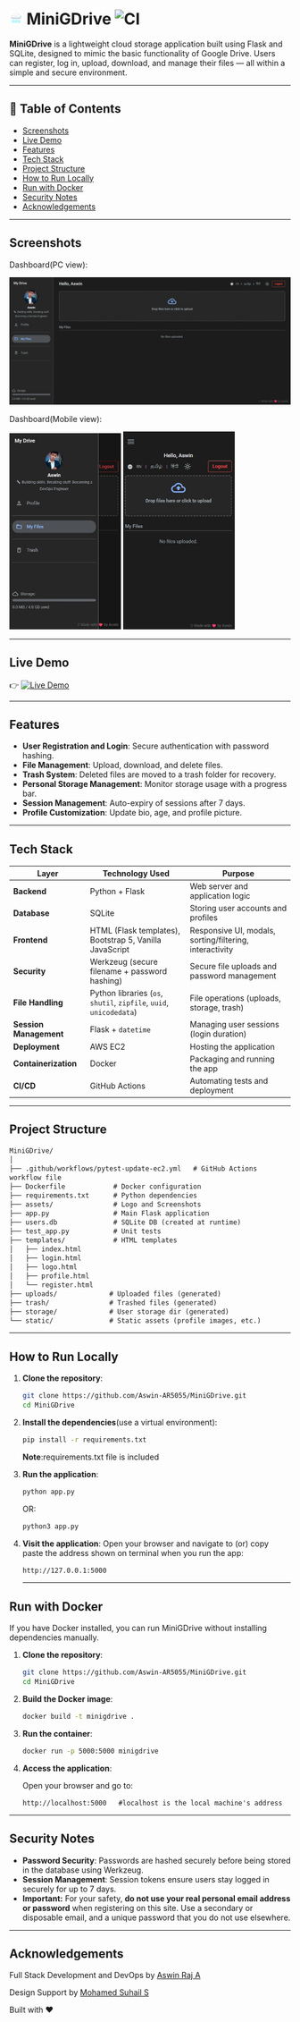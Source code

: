 
# <img src="assets/ars_logo_32x32.png" alt="ARS" width="24" height="24"> MiniGDrive          ![CI](https://github.com/Aswin-AR5055/MiniGDrive/actions/workflows/pytest-update-ec2.yml/badge.svg)

**MiniGDrive** is a lightweight cloud storage application built using Flask and SQLite, designed to mimic the basic functionality of Google Drive. Users can register, log in, upload, download, and manage their files — all within a simple and secure environment.

---

## 📑 Table of Contents

- [Screenshots](#screenshots)
- [Live Demo](#live-demo)
- [Features](#features)
- [Tech Stack](#tech-stack)
- [Project Structure](#project-structure)
- [How to Run Locally](#how-to-run-locally)
- [Run with Docker](#run-with-docker)
- [Security Notes](#security-notes)
- [Acknowledgements](#acknowledgements)

---

## Screenshots

Dashboard(PC view):

![Dashboard](assets/dashboard.png)

Dashboard(Mobile view):

<img src="assets/dashboardmobile2.jpg" width="200"/> <img src="assets/dashboardmobile.jpg" width="200"/>

---

## Live Demo

👉 [![Live Demo](https://img.shields.io/badge/Live%20Demo-CLICK%20HERE-blue)](43.204.216.68)


---

## Features

- **User Registration and Login**: Secure authentication with password hashing.  
- **File Management**: Upload, download, and delete files.  
- **Trash System**: Deleted files are moved to a trash folder for recovery.  
- **Personal Storage Management**: Monitor storage usage with a progress bar.  
- **Session Management**: Auto-expiry of sessions after 7 days.  
- **Profile Customization**: Update bio, age, and profile picture.

---

## Tech Stack

| Layer                | Technology Used                                                   | Purpose                                         |
|----------------------|-------------------------------------------------------------------|-------------------------------------------------|
| **Backend**          | Python + Flask                                                    | Web server and application logic                |
| **Database**         | SQLite                                                            | Storing user accounts and profiles              |
| **Frontend**         | HTML (Flask templates), Bootstrap 5, Vanilla JavaScript           | Responsive UI, modals, sorting/filtering, interactivity |
| **Security**         | Werkzeug (secure filename + password hashing)                     | Secure file uploads and password management     |
| **File Handling**    | Python libraries (`os`, `shutil`, `zipfile`, `uuid`, `unicodedata`)| File operations (uploads, storage, trash)      |
| **Session Management** | Flask + `datetime`                                              | Managing user sessions (login duration)         |
| **Deployment**       | AWS EC2                                                           | Hosting the application                         |
| **Containerization** | Docker                                                            | Packaging and running the app                   |
| **CI/CD**            | GitHub Actions                                                    | Automating tests and deployment                 |


---

## Project Structure

```plaintext
MiniGDrive/
│
├── .github/workflows/pytest-update-ec2.yml   # GitHub Actions workflow file
├── Dockerfile            # Docker configuration
├── requirements.txt      # Python dependencies
├── assets/               # Logo and Screenshots
├── app.py                # Main Flask application
├── users.db              # SQLite DB (created at runtime)
├── test_app.py           # Unit tests
├── templates/            # HTML templates
│   ├── index.html
│   ├── login.html
│   ├── logo.html
│   ├── profile.html
│   └── register.html
├── uploads/             # Uploaded files (generated)
├── trash/               # Trashed files (generated)
├── storage/             # User storage dir (generated)
└── static/              # Static assets (profile images, etc.)

```

---

## How to Run Locally

1. **Clone the repository**:
   ```bash
   git clone https://github.com/Aswin-AR5055/MiniGDrive.git
   cd MiniGDrive
   ```

2. **Install the dependencies**(use a virtual environment):

   ```bash
   pip install -r requirements.txt
   ```
   **Note**:requirements.txt file is included

3. **Run the application**:
   ```bash
   python app.py
   ```
   OR:
   
    ```bash
   python3 app.py
   ```
   
5. **Visit the application**:
   Open your browser and navigate to (or) copy paste the address shown on terminal when you run the app:

   ```bash
   http://127.0.0.1:5000 

   ```

   ---

## Run with Docker

If you have Docker installed, you can run MiniGDrive without installing dependencies manually.

1. **Clone the repository**:
   ```bash
   git clone https://github.com/Aswin-AR5055/MiniGDrive.git
   cd MiniGDrive
   ```

2. **Build the Docker image**:
   ```bash
   docker build -t minigdrive .
   ```

3. **Run the container**:
   ```bash
   docker run -p 5000:5000 minigdrive
   ```


4. **Access the application**:
   
   Open your browser and go to:
   ```
   http://localhost:5000   #localhost is the local machine's address
   ```

---

## Security Notes

- **Password Security**: Passwords are hashed securely before being stored in the database using Werkzeug.  
- **Session Management**: Session tokens ensure users stay logged in securely for up to 7 days.
- **Important:** For your safety, **do not use your real personal email address or password** when registering on this site. Use a secondary or disposable email, and a       unique password that you do not use elsewhere.

---

## Acknowledgements

Full Stack Development and DevOps by [Aswin Raj A](https://www.instagram.com/ar_aswinraj)

Design Support by [Mohamed Suhail S](https://github.com/octatrix008)

Built with ❤️  





